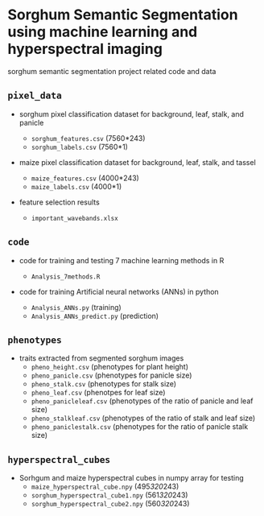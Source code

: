 # Sorghum Semantic Segmentation using machine learning and hyperspectral imaging
sorghum semantic segmentation project related code and data

## `pixel_data`
- sorghum pixel classification dataset for background, leaf, stalk, and panicle
  - `sorghum_features.csv` (7560*243)
  - `sorghum_labels.csv`  (7560*1)

- maize pixel classification dataset for background, leaf, stalk, and tassel
  - `maize_features.csv` (4000*243)
  - `maize_labels.csv`  (4000*1)

- feature selection results
  - `important_wavebands.xlsx`

## `code`
- code for training and testing 7 machine learning methods in R
  - `Analysis_7methods.R`

- code for training Artificial neural networks (ANNs) in python
  - `Analysis_ANNs.py` (training)
  - `Analysis_ANNs_predict.py` (prediction)

## `phenotypes`
- traits extracted from segmented sorghum images
  - `pheno_height.csv` (phenotypes for plant height)
  - `pheno_panicle.csv` (phenotypes for panicle size)
  - `pheno_stalk.csv` (phenotypes for stalk size)
  - `pheno_leaf.csv` (phenotpes for leaf size)
  - `pheno_panicleleaf.csv` (phenotypes of the ratio of panicle and leaf size)
  - `pheno_stalkleaf.csv` (phenotypes of the ratio of stalk and leaf size)
  - `pheno_paniclestalk.csv` (phenotypes for the ratio of panicle stalk size)

## `hyperspectral_cubes`
- Sorhgum and maize hyperspectral cubes in numpy array for testing
  - `maize_hyperspectral_cube.npy` (495*320*243)
  - `sorghum_hyperspectral_cube1.npy` (561*320*243)
  - `sorghum_hyperspectral_cube2.npy` (560*320*243)
  
